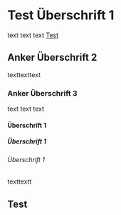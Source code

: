 # Test Überschrift 1
text text text
[Test](#Test)

## Anker Überschrift 2

texttexttext

### Anker Überschrift 3

text text text

#### Überschrift 1

##### Überschrift 1

###### Überschrift 1
texttextt




































## Test


    
    


